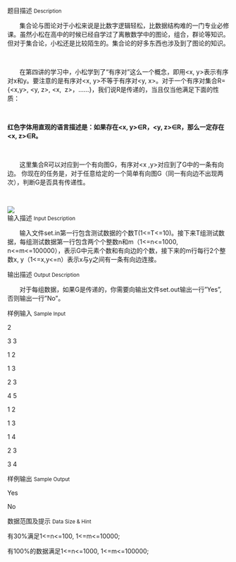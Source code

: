 <div class="panel panel-default">
<div class="area-title">
<span>
题目描述
<small>Description</small>
</span></div>
<div class="panel-body">

<p>       集合论与图论对于小松来说是比数字逻辑轻松，比数据结构难的一门专业必修课。虽然小松在高中的时候已经自学过了离散数学中的图论，组合，群论等知识。但对于集合论，小松还是比较陌生的。集合论的好多东西也涉及到了图论的知识。</p>
<p> </p>
<p>       在第四讲的学习中，小松学到了“有序对”这么一个概念，即用&lt;x, y&gt;表示有序对x和y。要注意的是有序对&lt;x, y&gt;不等于有序对&lt;y, x&gt;。对于一个有序对集合R={&lt;x,y&gt;, &lt;y, z&gt;, &lt;x,  z&gt;，……}，我们说R是传递的，当且仅当他满足下面的性质：</p>
<p> </p>
<p><strong>红色字体用直观的语言描述是：如果存在&lt;x, y&gt;</strong><strong>∈R</strong><strong>，&lt;y, z&gt;</strong><strong>∈R</strong><strong>，那么一定存在&lt;x, z&gt;</strong><strong>∈R</strong><strong>。</strong></p>
<p><strong> </strong></p>
<p>       这里集合R可以对应到一个有向图G，有序对&lt;x ,y&gt;对应到了G中的一条有向边。 你现在的任务是，对于任意给定的一个简单有向图G（同一有向边不出现两次），判断G是否具有传递性。</p>
<p> </p>

<img src="/source/codevs/codevs-1019/img/aHR0cDovL3d3dy5qb3lvaS5jbi9wcm9ibGVtL2NvZGV2cy0xMDE5L2h0dHA6Ly9jb2RldnMuY24vbWVkaWEvaW1hZ2UvcHJvYmxlbS8xMDE5LmpwZw==.jpg" style="max-width:700px">

</div>
</div>

<div class="panel panel-default">
<div class="area-title">
<span>
输入描述
<small>Input Description</small>
</span></div>
<div class="panel-body">
<p>       输入文件set.in第一行包含测试数据的个数T(1&lt;=T&lt;=10)。接下来T组测试数据，每组测试数据第一行包含两个个整数n和m（1&lt;=n&lt;=1000, n&lt;=m&lt;=100000），表示G中元素个数和有向边的个数，接下来的m行每行2个整数x, y（1&lt;=x,y&lt;=n）表示x与y之间有一条有向边连接。</p>

</div>
</div>
<div  class="panel panel-default">
<div class="area-title">
<span>
输出描述
<small>Output Description</small>
</span></div>
<div class="panel-body">

<p>&nbsp; &nbsp; &nbsp; &nbsp;对于每组数据，如果G是传递的，你需要向输出文件set.out输出一行&rdquo;Yes&rdquo;, 否则输出一行&rdquo;No&rdquo;。</p>

</div>
</div>


<div class="panel panel-default">
<div class="area-title">
<span>
样例输入
<small>Sample Input</small>
</span></div>
<div class="panel-body">
<p>2</p>
<p>3 3</p>
<p>1 2</p>
<p>1 3</p>
<p>2 3</p>
<p>4 5</p>
<p>1 2</p>
<p>1 3</p>
<p>1 4</p>
<p>2 3</p>
<p>3 4</p>

</div>
</div>

<div class="panel panel-default">
<div class="area-title">
<span>
样例输出
<small>Sample Output</small>
</span></div>
<div class="panel-body">
<p>Yes</p>
<p>No</p>

</div>
</div>

<div class="panel panel-default">
<div class="area-title">
<span>
数据范围及提示
<small>Data Size & Hint</small>
</span></div>
<div class="panel-body">
<p>有30%满足1&lt;=n&lt;=100, 1&lt;=m&lt;=10000;</p>
<p>有100%的数据满足1&lt;=n&lt;=1000, 1&lt;=m&lt;=100000;</p>
</div>
</div>